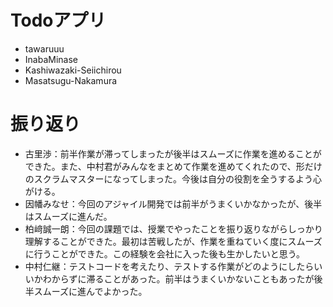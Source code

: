 # Todoアプリ
- tawaruuu
- InabaMinase
- Kashiwazaki-Seiichirou
- Masatsugu-Nakamura

# 振り返り
- 古里渉：前半作業が滞ってしまったが後半はスムーズに作業を進めることができた。また、中村君がみんなをまとめて作業を進めてくれたので、形だけのスクラムマスターになってしまった。今後は自分の役割を全うするよう心がける。
- 因幡みなせ：今回のアジャイル開発では前半がうまくいかなかったが、後半はスムーズに進んだ。
- 柏﨑誠一朗：今回の課題では、授業でやったことを振り返りながらしっかり理解することができた。最初は苦戦したが、作業を重ねていく度にスムーズに行うことができた。この経験を会社に入った後も生かしたいと思う。
- 中村仁継：テストコードを考えたり、テストする作業がどのようにしたらいいかわからずに滞ることがあった。前半はうまくいかないこともあったが後半スムーズに進んでよかった。

